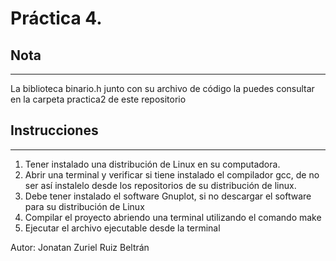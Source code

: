 # Práctica 4. 

## Nota
---
La biblioteca binario.h junto con su archivo de código la puedes consultar en la carpeta practica2 de este repositorio
## Instrucciones
---
1. Tener instalado una distribución de Linux en su computadora.
2. Abrir una terminal y verificar si tiene instalado el compilador gcc, de no ser así instalelo desde los repositorios de su distribución de linux.
3. Debe tener instalado el software Gnuplot, si no descargar el software para su distribución de Linux
4. Compilar el proyecto abriendo una terminal utilizando el comando make
5. Ejecutar el archivo ejecutable desde la terminal

Autor: Jonatan Zuriel Ruiz Beltrán

